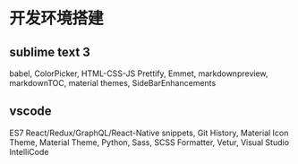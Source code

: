 # 开发环境搭建

## sublime text 3

babel, ColorPicker, HTML-CSS-JS Prettify, Emmet, markdownpreview, markdownTOC, material themes, SideBarEnhancements

## vscode

ES7 React/Redux/GraphQL/React-Native snippets, Git History, Material Icon Theme, Material Theme, Python, Sass, SCSS Formatter, Vetur, Visual Studio IntelliCode
